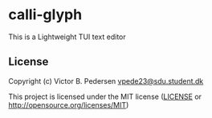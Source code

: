# calli-glyph

This is a Lightweight TUI text editor

[Ratatui]: https://ratatui.rs
[Simple Template]: https://github.com/ratatui/templates/tree/main/simple

## License

Copyright (c) Victor B. Pedersen <vpede23@sdu.student.dk>

This project is licensed under the MIT license ([LICENSE] or <http://opensource.org/licenses/MIT>)

[LICENSE]: ./LICENSE
